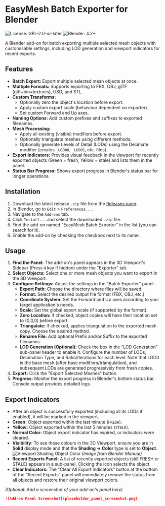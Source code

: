 # EasyMesh Batch Exporter for Blender

![License: GPL-2.0-or-later](https://img.shields.io/badge/License-GPL--2.0--or--later-blue.svg)
![Blender: 4.2+](https://img.shields.io/badge/Blender-4.2+-orange.svg)

A Blender add-on for batch exporting multiple selected mesh objects with customisable settings, including LOD generation and viewport indicators for recent exports.

## Features

* **Batch Export:** Export multiple selected mesh objects at once.
* **Multiple Formats:** Supports exporting to FBX, OBJ, glTF (gltf+bin+textures), USD, and STL.
* **Custom Transforms:**
    * Optionally zero the object's location before export.
    * Apply custom export scale (behaviour dependent on exporter).
    * Set custom Forward and Up axes.
* **Naming Options:** Add custom prefixes and suffixes to exported filenames.
* **Mesh Processing:**
    * Apply all existing (visible) modifiers before export.
    * Optionally triangulate meshes using different methods.
    * Optionally generate Levels of Detail (LODs) using the Decimate modifier (creates `_LOD00`, `_LOD01`, etc. files).
* **Export Indicators:** Provides visual feedback in the viewport for recently exported objects (Green = fresh, Yellow = stale) and lists them in the panel.
* **Status Bar Progress:** Shows export progress in Blender's status bar for longer operations.

## Installation

1.  Download the latest release `.zip` file from the [Releases page](https://github.com/doommchips/blender_mesh_exporter/releases).
2.  In Blender, go to `Edit` > `Preferences...`.
3.  Navigate to the `Add-ons` tab.
4.  Click `Install...` and select the downloaded `.zip` file.
5.  Find the add-on named "EasyMesh Batch Exporter" in the list (you can search for it).
6.  Enable the add-on by checking the checkbox next to its name.

## Usage

1.  **Find the Panel:** The add-on's panel appears in the 3D Viewport's Sidebar (Press `N` key if hidden) under the "Exporter" tab.
2.  **Select Objects:** Select one or more mesh objects you want to export in the 3D Viewport.
3.  **Configure Settings:** Adjust the settings in the "Batch Exporter" panel:
    * **Export Path:** Choose the directory where files will be saved.
    * **Format:** Select the desired output file format (FBX, OBJ, etc.).
    * **Coordinate System:** Set the Forward and Up axes according to your target application's needs.
    * **Scale:** Set the global export scale (if supported by the format).
    * **Zero Location:** If checked, object copies will have their location set to (0,0,0) before export.
    * **Triangulate:** If checked, applies triangulation to the exported mesh copy. Choose the desired method.
    * **Rename File:** Add optional Prefix and/or Suffix to the exported filenames.
    * **LOD Generation (Optional):** Check the box in the "LOD Generation" sub-panel header to enable it. Configure the number of LODs, Decimation Type, and Ratio/Iterations for each level. Note that LOD0 is the base mesh (after base modifiers/triangulation), and subsequent LODs are generated progressively from fresh copies.
4.  **Export:** Click the "Export Selected Meshes" button.
5.  **Progress:** Monitor the export progress in Blender's bottom status bar. Console output provides detailed logs.

## Export Indicators

* After an object is successfully exported (including all its LODs if enabled), it will be marked in the viewport.
* **Green:** Object exported within the last minute (`FRESH`).
* **Yellow:** Object exported within the last 5 minutes (`STALE`).
* **Normal Color:** Object export indicator has expired, or indicators were cleared.
* **Visibility:** To see these colours in the 3D Viewport, ensure you are in **Solid** display mode and that the **Shading -> Color** type is set to **Object**.
    ![Viewport Shading Object Color](https://docs.blender.org/manual/en/latest/_images/editors_3dview_controls_shading_solid_color_object.png) *(Image from Blender Manual)*
* **Recent Exports Panel:** A list of recently exported objects (still FRESH or STALE) appears in a sub-panel. Clicking the icon selects the object.
* **Clear Indicators:** The "Clear All Export Indicators" button at the bottom of the "Recent Exports" panel will immediately remove the status from all objects and restore their original viewport colors.

*(Optional: Add a screenshot of your add-on's panel here)*
```markdown
![Add-on Panel Screenshot](placeholder_panel_screenshot.png)